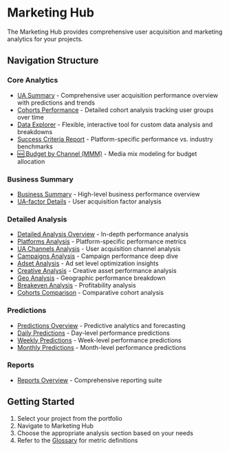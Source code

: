# Marketing Hub

The Marketing Hub provides comprehensive user acquisition and marketing analytics for your projects.

## Navigation Structure

### Core Analytics
- [UA Summary](./ua-summary.md) - Comprehensive user acquisition performance overview with predictions and trends
- [Cohorts Performance](./cohorts-performance.md) - Detailed cohort analysis tracking user groups over time
- [Data Explorer](./data-explorer.md) - Flexible, interactive tool for custom data analysis and breakdowns
- [Success Criteria Report](./success-criteria-report.md) - Platform-specific performance vs. industry benchmarks
- [🆕 Budget by Channel (MMM)](./budget-by-channel.md) - Media mix modeling for budget allocation

### Business Summary
- [Business Summary](./business-summary/README.md) - High-level business performance overview
- [UA-factor Details](./business-summary/ua-factor-details.md) - User acquisition factor analysis

### Detailed Analysis
- [Detailed Analysis Overview](./detailed-analysis/README.md) - In-depth performance analysis
- [Platforms Analysis](./detailed-analysis/platforms-analysis.md) - Platform-specific performance metrics
- [UA Channels Analysis](./detailed-analysis/ua-channels-analysis.md) - User acquisition channel analysis
- [Campaigns Analysis](./detailed-analysis/campaigns-analysis.md) - Campaign performance deep dive
- [Adset Analysis](./detailed-analysis/adset-analysis.md) - Ad set level optimization insights
- [Creative Analysis](./detailed-analysis/creative-analysis.md) - Creative asset performance analysis
- [Geo Analysis](./detailed-analysis/geo-analysis.md) - Geographic performance breakdown
- [Breakeven Analysis](./detailed-analysis/breakeven-analysis.md) - Profitability analysis
- [Cohorts Comparison](./detailed-analysis/cohorts-comparison.md) - Comparative cohort analysis

### Predictions
- [Predictions Overview](./predictions/README.md) - Predictive analytics and forecasting
- [Daily Predictions](./predictions/daily.md) - Day-level performance predictions
- [Weekly Predictions](./predictions/weekly.md) - Week-level performance predictions
- [Monthly Predictions](./predictions/monthly.md) - Month-level performance predictions

### Reports
- [Reports Overview](./reports/README.md) - Comprehensive reporting suite

## Getting Started

1. Select your project from the portfolio
2. Navigate to Marketing Hub
3. Choose the appropriate analysis section based on your needs
4. Refer to the [Glossary](../glossary.md) for metric definitions